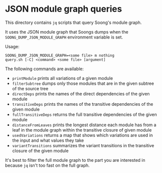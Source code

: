 # JSON module graph queries

This directory contains `jq` scripts that query Soong's module graph.

It uses the JSON module graph that Soongs dumps when the
`SOONG_DUMP_JSON_MODULE_GRAPH` environment variable is set.

Usage:

```
SOONG_DUMP_JSON_MODULE_GRAPH=<some file> m nothing
query.sh [-C] <command> <some file> [argument]
```

The following commands are available:
* `printModule` prints all variations of a given module
* `filterSubtree` dumps only those modules that are in the given subtree of the
  source tree
* `directDeps` prints the names of the direct dependencies of the given module
* `transitiveDeps` prints the names of the transitive dependencies of the given
  module
* `fullTransitiveDeps` returns the full transitive dependencies of the given
   module
* `distanceFromLeaves` prints the longest distance each module has from a leaf
  in the module graph within the transitive closure of given module
* `usedVariations` returns a map that shows which variations are used in the
  input and what values they take
* `variantTransitions`  summarizes the variant transitions in the transitive
  closure of the given module

It's best to filter the full module graph to the part you are interested in
because `jq` isn't too fast on the full graph.
